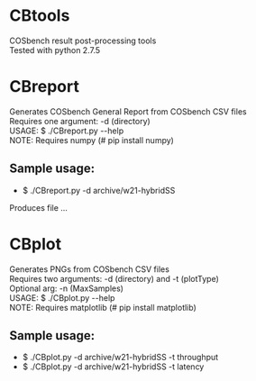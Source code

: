 # CBtools
COSbench result post-processing tools  
Tested with python 2.7.5

# CBreport
Generates COSbench General Report from COSbench CSV files  
Requires one argument: -d (directory)  
USAGE: $ ./CBreport.py --help  
NOTE: Requires numpy (# pip install numpy)  

## Sample usage:
* $ ./CBreport.py -d archive/w21-hybridSS

Produces file ...

# CBplot
Generates PNGs from COSbench CSV files  
Requires two arguments: -d (directory) and -t (plotType)  
Optional arg: -n (MaxSamples)  
USAGE: $ ./CBplot.py --help  
NOTE: Requires matplotlib (# pip install matplotlib)  

## Sample usage:
* $ ./CBplot.py -d archive/w21-hybridSS -t throughput
* $ ./CBplot.py -d archive/w21-hybridSS -t latency
